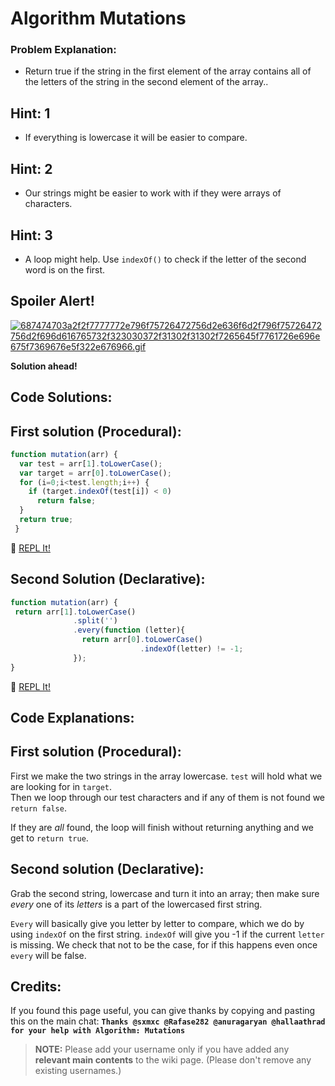 # Algorithm Mutations

### Problem Explanation:

- Return true if the string in the first element of the array contains all of the letters of the string in the second element of the array..

## Hint: 1

- If everything is lowercase it will be easier to compare.

## Hint: 2

- Our strings might be easier to work with if they were arrays of characters.

## Hint: 3

- A loop might help. Use `indexOf()` to check if the letter of the second word is on the first.

## Spoiler Alert!

[![687474703a2f2f7777772e796f75726472756d2e636f6d2f796f75726472756d2f696d616765732f323030372f31302f31302f7265645f7761726e696e675f7369676e5f322e676966.gif](https://files.gitter.im/FreeCodeCamp/Wiki/nlOm/thumb/687474703a2f2f7777772e796f75726472756d2e636f6d2f796f75726472756d2f696d616765732f323030372f31302f31302f7265645f7761726e696e675f7369676e5f322e676966.gif)](https://files.gitter.im/FreeCodeCamp/Wiki/nlOm/687474703a2f2f7777772e796f75726472756d2e636f6d2f796f75726472756d2f696d616765732f323030372f31302f31302f7265645f7761726e696e675f7369676e5f322e676966.gif)

**Solution ahead!**

## Code Solutions:

## First solution (Procedural):

```javascript
function mutation(arr) {
  var test = arr[1].toLowerCase();
  var target = arr[0].toLowerCase();
  for (i=0;i<test.length;i++) {
    if (target.indexOf(test[i]) < 0)
      return false;
  }
  return true;
 }
```

:rocket: [REPL It!](https://repl.it/CLjU/30)

## Second Solution (Declarative):

```javascript
function mutation(arr) {
 return arr[1].toLowerCase()
              .split('')
              .every(function (letter){
                return arr[0].toLowerCase()
                             .indexOf(letter) != -1;
              });
}
```

:rocket: [REPL It!](https://repl.it/CLjU/31)

## Code Explanations:

## First solution (Procedural):

First we make the two strings in the array lowercase. `test` will hold what we are looking for in `target`.<br>
Then we loop through our test characters and if any of them is not found we `return false`.

If they are _all_ found, the loop will finish without returning anything and we get to `return true`.

## Second solution (Declarative):

Grab the second string, lowercase and turn it into an array; then make sure _every_ one of its _letters_ is a part of the lowercased first string.

`Every` will basically give you letter by letter to compare, which we do by using `indexOf` on the first string. `indexOf` will give you -1 if the current `letter` is missing. We check that not to be the case, for if this happens even once `every` will be false.

## Credits:

If you found this page useful, you can give thanks by copying and pasting this on the main chat: **`Thanks @sxmxc @Rafase282 @anuragaryan @hallaathrad for your help with Algorithm: Mutations`**

> **NOTE:** Please add your username only if you have added any **relevant main contents** to the wiki page. (Please don't remove any existing usernames.)
